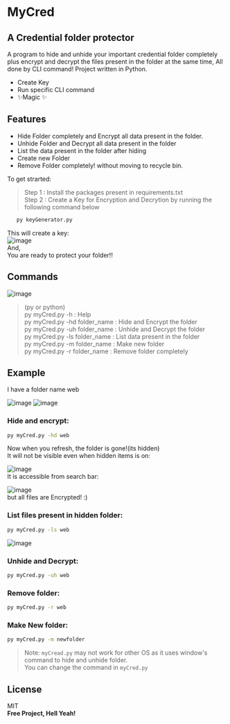 # MyCred
## A Credential folder protector


A program to hide and unhide your important credential folder completely plus encrypt and decrypt the files present in the folder at the same time, All done by CLI command! Project written in Python.

- Create Key
- Run specific CLI command 
- ✨Magic ✨

## Features

- Hide Folder completely and Encrypt all data present in the folder.
- Unhide Folder and Decrypt all data present in the folder
- List the data present in the folder after hiding
- Create new Folder
- Remove Folder completely! without moving to recycle bin.

To get strarted:
> Step 1 : Install the packages present in requirements.txt<br>
> Step 2 : Create a Key for Encryption and Decrytion by running the following command below
```sh
   py keyGenerator.py
```
This will create a key:<br>
![image](https://user-images.githubusercontent.com/55245100/112860213-3ebbed00-90d1-11eb-915a-92856e097965.png)
<br>
And,<br>
You are ready to protect your folder!!<br>

## Commands
![image](https://user-images.githubusercontent.com/55245100/112858865-e9331080-90cf-11eb-8cf8-55750fd5ece1.png)
<br>
> (py or python)<br>
> py myCred.py -h : Help<br>
> py myCred.py -hd folder_name : Hide and Encrypt the folder<br>
> py myCred.py -uh folder_name : Unhide and Decrypt the folder<br>
> py myCred.py -ls folder_name : List data present in the folder<br>
> py myCred.py -m folder_name  : Make new folder<br>
> py myCred.py -r folder_name  : Remove folder completely<br>


## Example 
I have a folder name web <br>

![image](https://user-images.githubusercontent.com/55245100/112860759-bb4ecb80-90d1-11eb-824d-cff944c661ff.png)
![image](https://user-images.githubusercontent.com/55245100/112860902-e6391f80-90d1-11eb-9f47-02478d76ceb0.png)

### Hide and encrypt:
```sh
py myCred.py -hd web
```
Now when you refresh, the folder is gone!(its hidden)<br>
It will not be visible even when hidden items is on:<br>

![image](https://user-images.githubusercontent.com/55245100/112861387-5f387700-90d2-11eb-96cd-85b1518b20ba.png)
<br>
It is accessible from search bar:<br>

![image](https://user-images.githubusercontent.com/55245100/112861599-8ee77f00-90d2-11eb-8e7f-888d305f4466.png)
<br>
but all files are Encrypted! :)

### List files present in hidden folder:
```sh
py myCred.py -ls web
```

![image](https://user-images.githubusercontent.com/55245100/112862188-23ea7800-90d3-11eb-976c-028346a44b26.png)

### Unhide and Decrypt:
```sh
py myCred.py -uh web
```

### Remove folder:
```sh
py myCred.py -r web
```

### Make New folder:
```sh
py myCred.py -m newfolder
```

> Note: `myCread.py` may not work for other OS as it uses window's command to hide and unhide folder.<br>
You can change the command in `myCred.py`

## License

MIT
<br>
**Free Project, Hell Yeah!**
